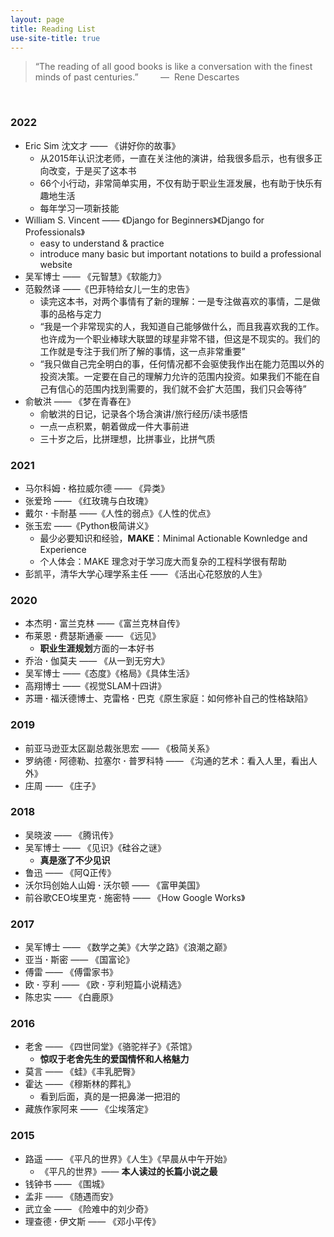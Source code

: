 ```yaml
---
layout: page
title: Reading List
use-site-title: true
---
```


> “The reading of all good books is like a conversation with the finest minds of past centuries.” &nbsp;&nbsp;&nbsp;&nbsp;&nbsp;&nbsp;&nbsp;&nbsp;—&nbsp;&nbsp;Rene Descartes

<br/>

### 2022
- Eric Sim 沈文才 —— 《讲好你的故事》
    - 从2015年认识沈老师，一直在关注他的演讲，给我很多启示，也有很多正向改变，于是买了这本书
    - 66个小行动，非常简单实用，不仅有助于职业生涯发展，也有助于快乐有趣地生活
    - 每年学习一项新技能
- William S. Vincent —— 《Django for Beginners》《Django for Professionals》
    - easy to understand & practice
    - introduce many basic but important notations to build a professional website
- 吴军博士 —— 《元智慧》《软能力》
- 范毅然译 ——《巴菲特给女儿一生的忠告》
    - 读完这本书，对两个事情有了新的理解：一是专注做喜欢的事情，二是做事的品格与定力
    - “我是一个非常现实的人，我知道自己能够做什么，而且我喜欢我的工作。也许成为一个职业棒球大联盟的球星非常不错，但这是不现实的。我们的工作就是专注于我们所了解的事情，这一点非常重要”  
    - “我只做自己完全明白的事，任何情况都不会驱使我作出在能力范围以外的投资决策。一定要在自己的理解力允许的范围内投资。如果我们不能在自己有信心的范围内找到需要的，我们就不会扩大范围，我们只会等待”
- 俞敏洪 —— 《梦在青春在》
    - 俞敏洪的日记，记录各个场合演讲/旅行经历/读书感悟
    - 一点一点积累，朝着做成一件大事前进
    - 三十岁之后，比拼理想，比拼事业，比拼气质

### 2021
- 马尔科姆 **·** 格拉威尔德 —— 《异类》
    <!-- - 从大的时代背景和文化传承角度，结合正负双面案例和大量统计数字，分析世界上那些“异类”出众的原因 -->
- 张爱玲 —— 《红玫瑰与白玫瑰》
    <!-- - "也许每一个男子都有这样的两个女人，至少两个"。白玫瑰和红玫瑰，对应着圣洁的妻子和热烈的情妇，得到了白玫瑰渴求红玫瑰，得到了红玫瑰向往白玫瑰，普遍的围城心理 -->
- 戴尔 **·** 卡耐基 ——《人性的弱点》《人性的优点》
    <!-- - 是时候抛弃这种观点了：对他人展现热情和赞美是谄媚 -->
    <!-- - 相比于默默无闻研究高深学问改变世界，提高表达能力、共情能力和感染力，对个人幸福更有实际意义 -->
- 张玉宏 ——《Python极简讲义》    
    - 最少必要知识和经验，**MAKE**：Minimal Actionable Kownledge and Experience
    - 个人体会：MAKE 理念对于学习庞大而复杂的工程科学很有帮助
- 彭凯平，清华大学心理学系主任 —— 《活出心花怒放的人生》

### 2020
- 本杰明 **·** 富兰克林 ——《富兰克林自传》
- 布莱恩 **·** 费瑟斯通豪 —— 《远见》
    * **职业生涯规划**方面的一本好书
- 乔治 **·** 伽莫夫 —— 《从一到无穷大》
- 吴军博士 ——《态度》《格局》《具体生活》
- 高翔博士 ——《视觉SLAM十四讲》
- 苏珊 **·** 福沃德博士、克雷格 **·** 巴克《原生家庭：如何修补自己的性格缺陷》

### 2019
- 前亚马逊亚太区副总裁张思宏 —— 《极简关系》
- 罗纳德 **·** 阿德勒、拉塞尔 **·** 普罗科特 —— 《沟通的艺术：看入人里，看出人外》
- 庄周 —— 《庄子》

### 2018
- 吴晓波 —— 《腾讯传》
- 吴军博士 —— 《见识》《硅谷之谜》
    * **真是涨了不少见识**
- 鲁迅 —— 《阿Q正传》
- 沃尔玛创始人山姆 **·** 沃尔顿 —— 《富甲美国》
- 前谷歌CEO埃里克 **·** 施密特 —— 《How Google Works》

### 2017
- 吴军博士 —— 《数学之美》《大学之路》《浪潮之巅》
- 亚当 **·** 斯密 —— 《国富论》
- 傅雷 —— 《傅雷家书》
- 欧 **·** 亨利 —— 《欧 **·** 亨利短篇小说精选》
- 陈忠实 —— 《白鹿原》

### 2016
- 老舍 —— 《四世同堂》《骆驼祥子》《茶馆》
    * **惊叹于老舍先生的爱国情怀和人格魅力**
- 莫言 —— 《蛙》《丰乳肥臀》
- 霍达 —— 《穆斯林的葬礼》
    * 看到后面，真的是一把鼻涕一把泪的
- 藏族作家阿来 —— 《尘埃落定》

### 2015
- 路遥 —— 《平凡的世界》《人生》《早晨从中午开始》
    * 《平凡的世界》—— **本人读过的长篇小说之最**
- 钱钟书 —— 《围城》
- 孟非 —— 《随遇而安》
- 武立金 —— 《险难中的刘少奇》
- 理查德 **·** 伊文斯 —— 《邓小平传》
